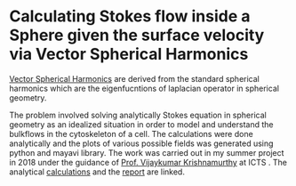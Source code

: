 # Calculating Stokes flow inside a Sphere given the surface velocity via Vector Spherical Harmonics
[Vector Spherical Harmonics](https://en.wikipedia.org/wiki/Vector_spherical_harmonics) are derived from the standard spherical harmonics which are the eigenfucntions of laplacian operator in spherical geometry.

The problem involved solving analytically Stokes equation in spherical geometry as an idealized situation in order to model and understand the bulkflows in the cytoskeleton of a cell.
The calculations were done analytically and the plots of various possible fields was generated using python and 
mayavi library. The work was carried out in my summer project in 2018 under the guidance of [Prof. Vijaykumar Krishnamurthy](https://www.icts.res.in/people/vijay-krishnamurthy) at ICTS .
The analytical [calculations](https://github.com/Mr-Markovian/SphericalHarmonics_for_StokesFlow/blob/main/codes/Analytical_bulkvelocity_calculation.pdf) and the [report](https://github.com/Mr-Markovian/SphericalHarmonics_for_StokesFlow/blob/main/SummerProject_Report_2018.pdf) are linked.
